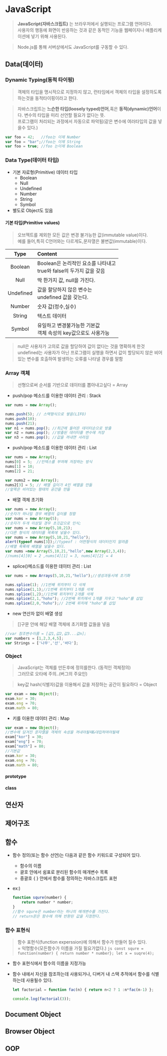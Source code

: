 # JavaScript
>**JavaScript(자바스크립트)** 는 브라우저에서 실행되는 프로그램 언어이다. <br>사용자의 행동에 화면이 반응하는 것과 같은 동적인 기능을 웹페이지나 애플리케이션에 넣기 위해 사용된다.

>Node.js를 통해 서버상에서도 JavaScript를 구동할 수 있다.


## Data(데이터) 

### Dynamic Typing(동적 타이핑)
>객체의 타입을 명시적으로 지정하지 않고, 런타임에서 객체의 타입을 설정하도록 하는것을 동적타이핑이라고 한다.

>자바스크립트는 **느슨한 타입(loosely typed)언어**,혹은 **동적(dynamic)언어**이다. 변수의 타입을 미리 선언할 필요가 없다는 뜻.<br>프로그램이 처리되는 과정에서 자동으로 파악됨(같은 변수에 여러타입의 값을 넣을수 있다.)

```javascript
var foo = 42;   //foo는 이제 Number
var foo = "bar";//foo는 이제 String
var foo = true; //foo 는이제 Boolean
```

### Data Type(데이터 타입)
- 기본 자료형(Primitive) 데이터 타입
    - Boolean
    - Null
    - Undefined
    - Number
    - String
    - Symbol
- 별도로 Object도 있음
#### 기본 타입(Primitive values)
>오브젝트를 제외한 모든 값은 변경 불가능한 값(immutable value)이다.<br>예를 들어,특히 C언어와는 다르게도,문자열은 불변값(immutable)이다.

|Type|Content|
|:----:|:-------------|
|Boolean|Boolean은 논리적인 요소를 나타내고<br>true와 false의 두가지 값을 갖음|
|Null|딱 한가지 값, null을 가진다.|
|Undefined|값을 할당하지 않은 변수는 <br>undefined 값을 갖는다.|
|Number|숫자 값(정수,실수)|
|String|텍스트 데이터|
|Symbol|유일하고 변경불가능한 기본값<br>객체 속성의 key값으로도 사용가능|

>null은 사용자가 고의로 값을 할당하여 값이 없다는 것을 명확하게 한것 <br> undefined는 사용자가 아닌 프로그램이 실행을 하면서 값이 할당되지 않은 비어있는 변수를 호출하여 발생하는 오류를 나타낼 경우를 말함

### Array 객체
>선형으로써 순서를 기반으로 데이터를 뽑아내고싶다 = Array
- push/pop 메소드를 이용한 데이터 관리 : Stack

```javascript
var nums = new Array();

nums.push(5); // 스택형식으로 쌓음(LIFO)
nums.push(10);
nums.push(21);
var n1 = nums.pop(); //최근에 들어온 데이터순으로 방출
var n2 = nums.pop(); //방출된 데이터를 변수에 저장
var n3 = nums.pop(); //값을 꺼내면 사라짐
```
- push/pop 메소드를 이용한 데이터 관리 : List

```javascript
var nums = new Array();
nums[0] = 5;  //인덱스를 부여해 저장하는 방식
nums[1] = 10; 
nums[2] = 21;

var nums2 = new Array();
nums2[3] = 5; // 배열 길이가 4인 배열을 만듦
//앞쪽은 비어있는 형태의 공간을 만듦
```
- 배열 객체 초기화

```javascript
var nums = new Array(); 
//숫자가 하나일 경우 배열의 길이를 정함
var nums = new Array(5); 
//숫자가 두개 이상일 경우 초깃값으로 인식;
var nums = new Array(5,10,21);
//다른 형식의 데이터를 목록에 넣을수 있다.
var nums = new Array(5,10,21,"hello");
alert(typeof nums[3]);//typeof : 어떤형식의 데이터인지 알려줌
//배열 목록에 배열을 넣을수 있다.
var nums =new Array(5,10,21,"hello",new Array(2,3,4));
//nums[4][0] = 2 ,nums[4][1] = 3, nums[4][2] = 4 
```

- splice()메소드를 이용한 데이터 관리 : List

```javascript
var nums = new Arrays(5,10,21,"hello");//생성과동시에 초기화

nums.splice(1); //1번째 위치부터 다 삭제
nums.splice(1,1);//1번쨰 위치부터 1개를 삭제
nums.splice(1,2);//1번째 위치부터 2개를 삭제
nums.splice(2,1,"hoho"); //2번째 위치에서 1개를 지우고 "hoho"를 삽입
nums.splice(2,0,"hoho");// 2번째 위치에 "hoho"를 삽입
```

- new 연산자 없이 배열 생성
> []구문 안에 해당 배열 객체에 초기화할 값들을 넣음
```javascript
//var 참조변수이름 = [값1,값2,값3...값n];
var numbers = [1,2,3,4,5];
var Strings = ['나무','산','바다'];
```

### Object
>JavaScript는 객체를 만든후에 정의를한다. (동적인 객체정의)<br> 그러므로 오타에 주의..(버그의 주요인)

>key값 hash(식별자)값을 이용해서 값을 저장하는 공간이 필요하다 = Object

```javascript
var exam = new Object();
exam.kor = 30;
exam.eng = 70;
exam.math = 80;
```

- 키를 이용한 데이터 관리 : Map


```javascript
var exam = new Object();
//변수에 담겨진 문자열을 객체의 속성을 꺼내야될때&대입하여야될때
exam["kor"] = 30;
exam["eng"] = 70;
exam["math"] = 80;
//기본값
exam.kor = 30;
exam.eng = 70;
exam.math = 80;
```
#### prototype
#### class
## 연산자
## 제어구조
## 함수
- 함수 정의(또는 함수 선언)는 다음과 같은 함수 키워드로 구성되어 있다.
    - 함수의 이름
    - 괄호 안에서 쉼표로 분리된 함수의 매개변수 목록
    - 중괄호 { } 안에서 함수를 정의하는 자바스크립트 표현

- ex:)
    ```js
    function squre(number) {
        return number * number;
    }
    //함수 squre은 number라는 하나의 매개변수를 가진다.
    // return문은 함수에 의해 반환된 값을 지정한다.
    ```
### 함수 표현식
>함수 표현식(function experssion)에 의해서 함수가 만들어 질수 있다.<br> = 익명함수(모든함수가 이름을 가질 필요가없다.)
    ```js
    const squre = function(number) { return number * number};
    let x = suqre(4);
    ```
- 함수 표현식에서 함수의 이름을 지정가능
- 함수 내에서 자신을 참조하는데 사용되거나, 디버거 내 스택 추적에서 함수를 식별하는데 사용될수 있다.

    ```js
    let factorial = function fac(n) { return n<2 ? 1 :n*fac(n-1) };

    console.log(factorial(3));
     ```



## Document Object
## Browser Object
## OOP
